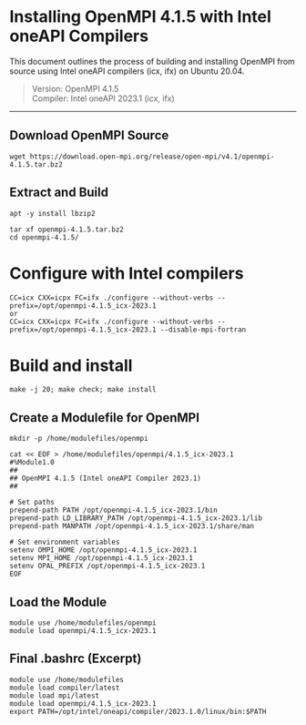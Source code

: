 # Installing OpenMPI 4.1.5 with Intel oneAPI Compilers

This document outlines the process of building and installing OpenMPI from source using Intel oneAPI compilers (icx, ifx) on Ubuntu 20.04.

> Version: OpenMPI 4.1.5  
> Compiler: Intel oneAPI 2023.1 (icx, ifx)

---

## Download OpenMPI Source
```
wget https://download.open-mpi.org/release/open-mpi/v4.1/openmpi-4.1.5.tar.bz2
```

## Extract and Build
```
apt -y install lbzip2

tar xf openmpi-4.1.5.tar.bz2
cd openmpi-4.1.5/
```

# Configure with Intel compilers
```
CC=icx CXX=icpx FC=ifx ./configure --without-verbs --prefix=/opt/openmpi-4.1.5_icx-2023.1
or
CC=icx CXX=icpx FC=ifx ./configure --without-verbs --prefix=/opt/openmpi-4.1.5_icx-2023.1 --disable-mpi-fortran
```

# Build and install
```
make -j 20; make check; make install
```

## Create a Modulefile for OpenMPI
```
mkdir -p /home/modulefiles/openmpi

cat << EOF > /home/modulefiles/openmpi/4.1.5_icx-2023.1
#%Module1.0
##
## OpenMPI 4.1.5 (Intel oneAPI Compiler 2023.1)
##

# Set paths
prepend-path PATH /opt/openmpi-4.1.5_icx-2023.1/bin
prepend-path LD_LIBRARY_PATH /opt/openmpi-4.1.5_icx-2023.1/lib
prepend-path MANPATH /opt/openmpi-4.1.5_icx-2023.1/share/man

# Set environment variables
setenv OMPI_HOME /opt/openmpi-4.1.5_icx-2023.1
setenv MPI_HOME /opt/openmpi-4.1.5_icx-2023.1
setenv OPAL_PREFIX /opt/openmpi-4.1.5_icx-2023.1
EOF
```

## Load the Module
```
module use /home/modulefiles/openmpi
module load openmpi/4.1.5_icx-2023.1
```

## Final .bashrc (Excerpt)
```
module use /home/modulefiles
module load compiler/latest
module load mpi/latest
module load openmpi/4.1.5_icx-2023.1
export PATH=/opt/intel/oneapi/compiler/2023.1.0/linux/bin:$PATH
```
